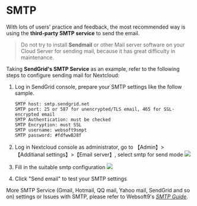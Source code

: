 # SMTP

With lots of users' practice and feedback, the most recommended way is using the **third-party SMTP service** to send the email.

> Do not try to install **Sendmail** or other Mail server software on your Cloud Server for sending mail, because it has great difficulty in maintenance.

Taking **SendGrid's SMTP Service** as an example, refer to the following steps to configure sending mail for Nextcloud:

1. Log in SendGrid console, prepare your SMTP settings like the follow sample.
   ```
   SMTP host: smtp.sendgrid.net
   SMTP port: 25 or 587 for unencrypted/TLS email, 465 for SSL-encrypted email
   SMTP Authentication: must be checked
   SMTP Encryption: must SSL
   SMTP username: websoft9smpt
   SMTP password: #fdfwwBJ8f    
   ```
2. Log in Nextcloud console as administrator, go to 【Admin】>【Additianal settings】>【Email server】, select smtp for send mode
   ![](https://libs.websoft9.com/Websoft9/DocsPicture/en/nextcloud/nextcloud-setsmpt001-websoft9.png)

3. Fill in the suitable smtp configuration
   ![](https://libs.websoft9.com/Websoft9/DocsPicture/en/nextcloud/nextcloud-setsmpt002-websoft9.png)

4. Click "Send email" to test your SMTP settings
     

More SMTP Service (Gmail, Hotmail, QQ mail, Yahoo mail, SendGrid and so on)  settings or Issues with SMTP, please refer to Websoft9's *[SMTP Guide](https://support.websoft9.com/docs/faq/tech-smtp.html)*.